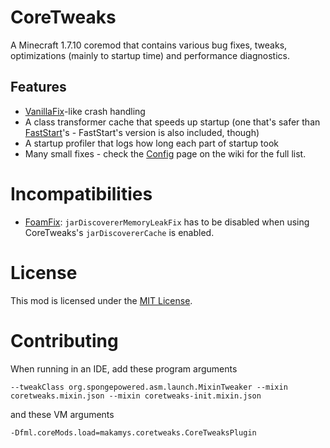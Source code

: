 # CoreTweaks

A Minecraft 1.7.10 coremod that contains various bug fixes, tweaks, optimizations (mainly to startup time) and performance diagnostics.

## Features
* [VanillaFix](https://www.curseforge.com/minecraft/mc-mods/vanillafix)-like crash handling
* A class transformer cache that speeds up startup (one that's safer than [FastStart](https://github.com/makamys/FastStart)'s - FastStart's version is also included, though)
* A startup profiler that logs how long each part of startup took
* Many small fixes - check the [Config](https://github.com/makamys/CoreTweaks/wiki/Config) page on the wiki for the full list.

# Incompatibilities

* [FoamFix](https://github.com/asiekierka/FoamFix17): `jarDiscovererMemoryLeakFix` has to be disabled when using CoreTweaks's `jarDiscovererCache` is enabled.

# License

This mod is licensed under the [MIT License](https://github.com/makamys/CoreTweaks/blob/master/LICENSE).

# Contributing

When running in an IDE, add these program arguments
```
--tweakClass org.spongepowered.asm.launch.MixinTweaker --mixin coretweaks.mixin.json --mixin coretweaks-init.mixin.json
```
and these VM arguments
```
-Dfml.coreMods.load=makamys.coretweaks.CoreTweaksPlugin
```
